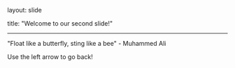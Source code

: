 layout: slide

title: "Welcome to our second slide!"

---

"Float like a butterfly, sting like a bee" - Muhammed Ali

Use the left arrow to go back!
